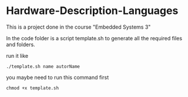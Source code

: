 # Hardware-Description-Languages
This is a project done in the course "Embedded Systems 3"

In the code folder is a script template.sh to generate all the required files and folders.

run it like
    
    ./template.sh name autorName

you maybe need to run this command first
    
    chmod +x template.sh